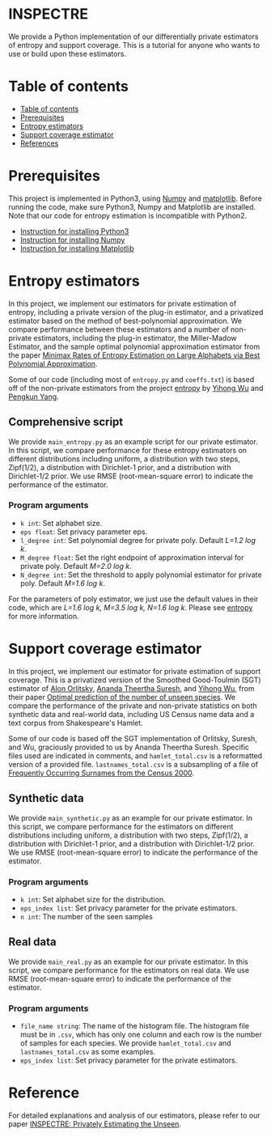 # INSPECTRE

We provide a Python implementation of our differentially private estimators of entropy and support coverage. This is a tutorial for anyone who wants to use or build upon these estimators.

Table of contents
=================
* [Table of contents](#table-of-contents)
* [Prerequisites](#prerequisites)
* [Entropy estimators](#entropy-estimators)
* [Support coverage estimator](#support-coverage-estimator)
* [References](#reference)

Prerequisites
=====
This project is implemented in Python3, using [Numpy](http://www.numpy.org) and [matplotlib](https://matplotlib.org/index.html). Before running the code, make sure Python3, Numpy and Matplotlib are installed. Note that our code for entropy estimation is incompatible with Python2.

* [Instruction for installing Python3](https://docs.python.org/3/using/index.html)
* [Instruction for installing Numpy](https://www.scipy.org/install.html)
* [Instruction for installing Matplotlib](https://matplotlib.org/users/installing.html) 


Entropy estimators
================
In this project, we implement our estimators for private estimation of entropy, including a private version of the plug-in estimator, and a privatized estimator based on the method of best-polynomial approximation.
We compare performance between these estimators and a number of non-private estimators, including the plug-in estimator, the Miller-Madow Estimator, and the sample optimal polynomial approximation estimator from the paper [Minimax Rates of Entropy Estimation on Large Alphabets via Best Polynomial Approximation](http://ieeexplore.ieee.org/abstract/document/7444171/). 

Some of our code (including most of ```entropy.py``` and ```coeffs.txt```) is based off of the non-private estimators from the project [entropy](https://github.com/Albuso0/entropy) by [Yihong Wu](http://www.stat.yale.edu/~yw562/) and [Pengkun Yang](https://sites.google.com/site/pyangece/). 

Comprehensive script
---------
We provide ```main_entropy.py``` as an example script for our private estimator. In this script, we compare performance for these entropy estimators on different distributions including uniform, a distribution with two steps, Zipf(1/2), a distribution with Dirichlet-1 prior, and a distribution with Dirichlet-1/2 prior. We use RMSE (root-mean-square error) to indicate the performance of the estimator.

### Program arguments

* ```k int```: Set alphabet size. 
* ```eps float```: Set privacy parameter eps.
* ```l_degree int```: Set polynomial degree for private poly. Default *L=1.2 log k*.
* ```M_degree float```: Set the right endpoint of approximation interval for private poly. Default *M=2.0 log k*.
* ```N_degree int```: Set the threshold to apply polynomial estimator for private poly. Default *M=1.6 log k*.

For the parameters of poly estimator, we just use the default values in their code, which are *L=1.6 log k, M=3.5 log k, N=1.6 log k*. Please see [entropy](https://github.com/Albuso0/entropy) for more information.


Support coverage estimator
================
In this project, we implement our estimator for private estimation of support coverage.
This is a privatized version of the Smoothed Good-Toulmin (SGT) estimator of [Alon Orlitsky](http://alon.ucsd.edu/), [Ananda Theertha Suresh](http://theertha.info/), and [Yihong Wu](http://www.stat.yale.edu/~yw562/), from their paper [Optimal prediction of the number of unseen species](http://www.pnas.org/content/113/47/13283?sid=c704d36c-5237-4425-84e4-498dcd5151b1).
We compare the performance of the private and non-private statistics on both synthetic data and real-world data, including US Census name data and a text corpus from Shakespeare's Hamlet.

Some of our code is based off the SGT implementation of Orlitsky, Suresh, and Wu, graciously provided to us by Ananda Theertha Suresh. Specific files used are indicated in comments, and ```hamlet_total.csv``` is a reformatted version of a provided file. ```lastnames_total.csv``` is a subsampling of a file of [Frequently Occurring Surnames from the Census 2000](https://www.census.gov/topics/population/genealogy/data/2000_surnames.html).

Synthetic data 
---------
We provide ```main_synthetic.py``` as an example for our private estimator. In this script, we compare performance for the estimators on different distributions including uniform, a distribution with two steps, Zipf(1/2), a distribution with Dirichlet-1 prior, and a distribution with Dirichlet-1/2 prior. We use RMSE (root-mean-square error) to indicate the performance of the estimator.

### Program arguments
* ```k int```: Set alphabet size for the distribution.
* ```eps_index list```: Set privacy parameter for the private estimators.
* ```n int```: The number of the seen samples

Real data
---------
We provide ```main_real.py``` as an example for our private estimator. In this script, we compare performance for the estimators on real data. We use RMSE (root-mean-square error) to indicate the performance of the estimator.

### Program arguments
* ```file_name string```: The name of the histogram file. The histogram file must be in ```.csv```, which has only one column and each row is the number of samples for each species. We provide ```hamlet_total.csv``` and ```lastnames_total.csv``` as some examples.
* ```eps_index list```: Set privacy parameter for the private estimators.

Reference
================
For detailed explanations and analysis of our estimators, please refer to our paper [INSPECTRE: Privately Estimating the Unseen]().
